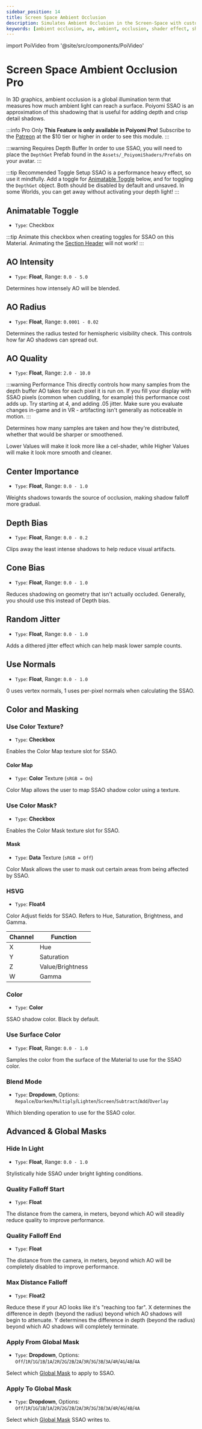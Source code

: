 ```yaml
---
sidebar_position: 14
title: Screen Space Ambient Occlusion
description: Simulates Ambient Occlusion in the Screen-Space with custom colors and effects.
keywords: [ambient occlusion, ao, ambient, occlusion, shader effect, shading, screen space ambient occlusion, screen space ao, screen space]
---
```

import PoiVideo from '@site/src/components/PoiVideo'

# Screen Space Ambient Occlusion <span class="badge badge--primary">Pro</span>

In 3D graphics, ambient occlusion is a global illumination term that measures how much ambient light can reach a surface. Poiyomi SSAO is an approximation of this shadowing that is useful for adding depth and crisp detail shadows.

:::info Pro Only
**This Feature is only available in Poiyomi Pro!** Subscribe to the [Patreon](https://www.patreon.com/poiyomi) at the $10 tier or higher in order to see this module.
:::

:::warning Requires Depth Buffer
In order to use SSAO, you will need to place the `DepthGet` Prefab found in the `Assets/_PoiyomiShaders/Prefabs` on your avatar.
:::

:::tip Recommended Toggle Setup
SSAO is a performance heavy effect, so use it mindfully. Add a toggle for [Animatable Toggle](#animatable-toggle) below, and for toggling the `DepthGet` object. Both should be disabled by default and unsaved. In some Worlds, you can get away without activating your depth light!
:::

## Animatable Toggle

- `Type`: Checkbox

:::tip
Animate this checkbox when creating toggles for SSAO on this Material. Animating the [Section Header](/docs/general/locking.md#section-header-checkboxes) will not work!
:::

## AO Intensity

- `Type`: **Float**, Range: `0.0 - 5.0`

Determines how intensely AO will be blended.

## AO Radius

- `Type`: **Float**, Range: `0.0001 - 0.02`

Determines the radius tested for hemispheric visibility check. This controls how far AO shadows can spread out.

## AO Quality

- `Type`: **Float**, Range: `2.0 - 10.0`

:::warning Performance
This directly controls how many samples from the depth buffer AO takes for each pixel it is run on. If you fill your display with SSAO pixels (common when cuddling, for example) this performance cost adds up. Try starting at 4, and adding .05 jitter. Make sure you evaluate changes in-game and in VR - artifacting isn't generally as noticeable in motion.
:::

Determines how many samples are taken and how they're distributed, whether that would be sharper or smoothened.

Lower Values will make it look more like a cel-shader, while Higher Values will make it look more smooth and cleaner.

## Center Importance

- `Type`: **Float**, Range: `0.0 - 1.0`

Weights shadows towards the source of occlusion, making shadow falloff more gradual.

## Depth Bias

- `Type`: **Float**, Range: `0.0 - 0.2`

Clips away the least intense shadows to help reduce visual artifacts.

## Cone Bias

- `Type`: **Float**, Range: `0.0 - 1.0`

Reduces shadowing on geometry that isn't actually occluded. Generally, you should use this instead of Depth bias.

## Random Jitter

- `Type`: **Float**, Range: `0.0 - 1.0`

Adds a dithered jitter effect which can help mask lower sample counts.

## Use Normals

- `Type`: **Float**, Range: `0.0 - 1.0`

0 uses vertex normals, 1 uses per-pixel normals when calculating the SSAO.

## Color and Masking

### Use Color Texture?

- `Type`: **Checkbox**

Enables the Color Map texture slot for SSAO.

#### Color Map

- `Type`: **Color** Texture (`sRGB = On`)

Color Map allows the user to map SSAO shadow color using a texture.

### Use Color Mask?

- `Type`: **Checkbox**

Enables the Color Mask texture slot for SSAO.

#### Mask

- `Type`: **Data** Texture (`sRGB = Off`)

Color Mask allows the user to mask out certain areas from being affected by SSAO.

### HSVG

- `Type`: **Float4**

Color Adjust fields for SSAO. Refers to Hue, Saturation, Brightness, and Gamma.

| Channel | Function |
| --- | --- |
| X | Hue |
| Y | Saturation |
| Z | Value/Brightness |
| W | Gamma |

### Color

- `Type`: **Color**

SSAO shadow color. Black by default.

### Use Surface Color

- `Type`: **Float**, Range: `0.0 - 1.0`

Samples the color from the surface of the Material to use for the SSAO color.

### Blend Mode

- `Type`: **Dropdown**, Options: `Repalce`/`Darken`/`Multiply`/`Lighten`/`Screen`/`Subtract`/`Add`/`Overlay`

Which blending operation to use for the SSAO color.

## Advanced & Global Masks

### Hide In Light

- `Type`: **Float**, Range: `0.0 - 1.0`

Stylistically hide SSAO under bright lighting conditions.

### Quality Falloff Start

- `Type`: **Float**

The distance from the camera, in meters, beyond which AO will steadily reduce quality to improve performance.

### Quality Falloff End

- `Type`: **Float**

The distance from the camera, in meters, beyond which AO will be completely disabled to improve performance.

### Max Distance Falloff

- `Type`: **Float2**

Reduce these if your AO looks like it's "reaching too far". X determines the difference in depth (beyond the radius) beyond which AO shadows will begin to attenuate. Y determines the difference in depth (beyond the radius) beyond which AO shadows will completely terminate.

### Apply From Global Mask

- `Type`: **Dropdown**, Options: `Off`/`1R`/`1G`/`1B`/`1A`/`2R`/`2G`/`2B`/`2A`/`3R`/`3G`/`3B`/`3A`/`4R`/`4G`/`4B`/`4A`

Select which [Global Mask](/docs/modifiers/global-masks.md) to apply to SSAO.

### Apply To Global Mask

- `Type`: **Dropdown**, Options: `Off`/`1R`/`1G`/`1B`/`1A`/`2R`/`2G`/`2B`/`2A`/`3R`/`3G`/`3B`/`3A`/`4R`/`4G`/`4B`/`4A`

Select which [Global Mask](/docs/modifiers/global-masks.md) SSAO writes to.
